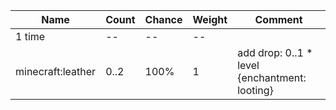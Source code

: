 | Name              | Count | Chance | Weight | Comment                                       |
| ----------------- | ----- | ------ | ------ | --------------------------------------------- |
| 1 time            |    -- |     -- |     -- |                                               |
| minecraft:leather |  0..2 |   100% |      1 | add drop: 0..1 * level {enchantment: looting} |
